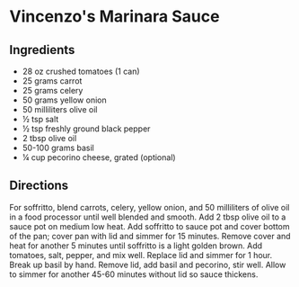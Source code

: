 # Vincenzo's Marinara Sauce

## Ingredients

- 28 oz crushed tomatoes (1 can)
- 25 grams carrot
- 25 grams celery
- 50 grams yellow onion
- 50 milliliters olive oil
- ½ tsp salt
- ½ tsp freshly ground black pepper
- 2 tbsp olive oil
- 50-100 grams basil
- ¼ cup pecorino cheese, grated (optional)

## Directions

For soffritto, blend carrots, celery, yellow onion, and 50 milliliters of
olive oil in a food processor until well blended and smooth. Add 2 tbsp olive
oil to a sauce pot on medium low heat. Add soffritto to sauce pot and cover
bottom of the pan; cover pan with lid and simmer for 15 minutes. Remove cover
and heat for another 5 minutes until soffritto is a light golden brown. Add
tomatoes, salt, pepper, and mix well. Replace lid and simmer for 1 hour. Break
up basil by hand. Remove lid, add basil and pecorino, stir well. Allow to
simmer for another 45-60 minutes without lid so sauce thickens.
